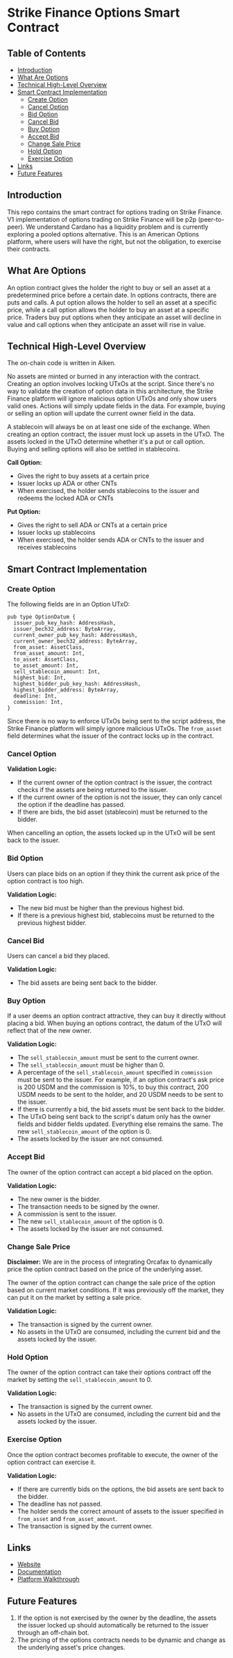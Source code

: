 # Strike Finance Options Smart Contract

## Table of Contents
- [Introduction](#introduction)
- [What Are Options](#what-are-options)
- [Technical High-Level Overview](#technical-high-level-overview)
- [Smart Contract Implementation](#smart-contract-implementation)
  - [Create Option](#create-option)
  - [Cancel Option](#cancel-option)
  - [Bid Option](#bid-option)
  - [Cancel Bid](#cancel-bid)
  - [Buy Option](#buy-option)
  - [Accept Bid](#accept-bid)
  - [Change Sale Price](#change-sale-price)
  - [Hold Option](#hold-option)
  - [Exercise Option](#exercise-option)
- [Links](#links)
- [Future Features](#future-features)

## Introduction
This repo contains the smart contract for options trading on Strike Finance. V1 implementation of options trading on Strike Finance will be p2p (peer-to-peer). We understand Cardano has a liquidity problem and is currently exploring a pooled options alternative. This is an American Options platform, where users will have the right, but not the obligation, to exercise their contracts.

## What Are Options
An option contract gives the holder the right to buy or sell an asset at a predetermined price before a certain date. In options contracts, there are puts and calls. A put option allows the holder to sell an asset at a specific price, while a call option allows the holder to buy an asset at a specific price. Traders buy put options when they anticipate an asset will decline in value and call options when they anticipate an asset will rise in value.

## Technical High-Level Overview
The on-chain code is written in Aiken.

No assets are minted or burned in any interaction with the contract. Creating an option involves locking UTxOs at the script. Since there's no way to validate the creation of option data in this architecture, the Strike Finance platform will ignore malicious option UTxOs and only show users valid ones. Actions will simply update fields in the data. For example, buying or selling an option will update the current owner field in the data.

A stablecoin will always be on at least one side of the exchange. When creating an option contract, the issuer must lock up assets in the UTxO. The assets locked in the UTxO determine whether it's a put or call option. Buying and selling options will also be settled in stablecoins.

**Call Option:**
* Gives the right to buy assets at a certain price
* Issuer locks up ADA or other CNTs
* When exercised, the holder sends stablecoins to the issuer and redeems the locked ADA or CNTs

**Put Option:**
* Gives the right to sell ADA or CNTs at a certain price
* Issuer locks up stablecoins
* When exercised, the holder sends ADA or CNTs to the issuer and receives stablecoins

## Smart Contract Implementation

### Create Option
The following fields are in an Option UTxO:
```
pub type OptionDatum {
  issuer_pub_key_hash: AddressHash,
  issuer_bech32_address: ByteArray,
  current_owner_pub_key_hash: AddressHash,
  current_owner_bech32_address: ByteArray,
  from_asset: AssetClass,
  from_asset_amount: Int,
  to_asset: AssetClass,
  to_asset_amount: Int,
  sell_stablecoin_amount: Int,
  highest_bid: Int,
  highest_bidder_pub_key_hash: AddressHash,
  highest_bidder_address: ByteArray,
  deadline: Int,
  commission: Int,
}
```
Since there is no way to enforce UTxOs being sent to the script address, the Strike Finance platform will simply ignore malicious UTxOs. The `from_asset` field determines what the issuer of the contract locks up in the contract.

### Cancel Option
**Validation Logic:**
* If the current owner of the option contract is the issuer, the contract checks if the assets are being returned to the issuer.
* If the current owner of the option is not the issuer, they can only cancel the option if the deadline has passed.
* If there are bids, the bid asset (stablecoin) must be returned to the bidder.

When cancelling an option, the assets locked up in the UTxO will be sent back to the issuer.

### Bid Option
Users can place bids on an option if they think the current ask price of the option contract is too high.

**Validation Logic:**
* The new bid must be higher than the previous highest bid.
* If there is a previous highest bid, stablecoins must be returned to the previous highest bidder.

### Cancel Bid
Users can cancel a bid they placed.

**Validation Logic:**
* The bid assets are being sent back to the bidder.

### Buy Option
If a user deems an option contract attractive, they can buy it directly without placing a bid. When buying an options contract, the datum of the UTxO will reflect that of the new owner.

**Validation Logic:**
* The `sell_stablecoin_amount` must be sent to the current owner.
* The `sell_stablecoin_amount` must be higher than 0.
* A percentage of the `sell_stablecoin_amount` specified in `commission` must be sent to the issuer. For example, if an option contract's ask price is 200 USDM and the commission is 10%, to buy this contract, 200 USDM needs to be sent to the holder, and 20 USDM needs to be sent to the issuer.
* If there is currently a bid, the bid assets must be sent back to the bidder.
* The UTxO being sent back to the script's datum only has the owner fields and bidder fields updated. Everything else remains the same. The new `sell_stablecoin_amount` of the option is 0.
* The assets locked by the issuer are not consumed.

### Accept Bid
The owner of the option contract can accept a bid placed on the option.

**Validation Logic:**
* The new owner is the bidder.
* The transaction needs to be signed by the owner.
* A commission is sent to the issuer.
* The new `sell_stablecoin_amount` of the option is 0.
* The assets locked by the issuer are not consumed.

### Change Sale Price
**Disclaimer:** We are in the process of integrating Orcafax to dynamically price the option contract based on the price of the underlying asset.

The owner of the option contract can change the sale price of the option based on current market conditions. If it was previously off the market, they can put it on the market by setting a sale price.

**Validation Logic:**
* The transaction is signed by the current owner.
* No assets in the UTxO are consumed, including the current bid and the assets locked by the issuer.

### Hold Option
The owner of the option contract can take their options contract off the market by setting the `sell_stablecoin_amount` to 0.

**Validation Logic:**
* The transaction is signed by the current owner.
* No assets in the UTxO are consumed, including the current bid and the assets locked by the issuer.

### Exercise Option
Once the option contract becomes profitable to execute, the owner of the option contract can exercise it.

**Validation Logic:**
* If there are currently bids on the options, the bid assets are sent back to the bidder.
* The deadline has not passed.
* The holder sends the correct amount of assets to the issuer specified in `from_asset` and `from_asset_amount`.
* The transaction is signed by the current owner.

## Links
- [Website](https://www.strikefinance.org/options)
- [Documentation](https://docs.strikefinance.org/)
- [Platform Walkthrough](https://www.youtube.com/watch?v=qo4NNxbN4ZM&t=2s)

## Future Features

1. If the option is not exercised by the owner by the deadline, the assets the issuer locked up should automatically be returned to the issuer through an off-chain bot.
2. The pricing of the options contracts needs to be dynamic and change as the underlying asset's price changes.
